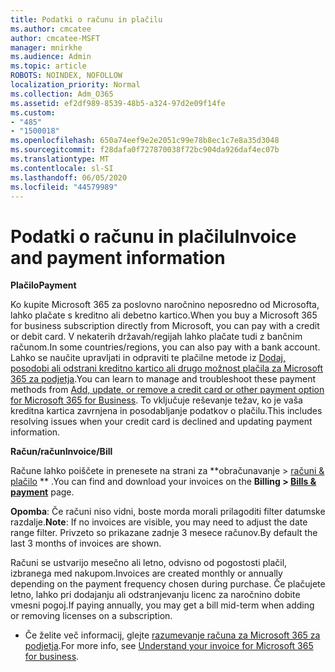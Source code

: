 ```yaml
---
title: Podatki o računu in plačilu
ms.author: cmcatee
author: cmcatee-MSFT
manager: mnirkhe
ms.audience: Admin
ms.topic: article
ROBOTS: NOINDEX, NOFOLLOW
localization_priority: Normal
ms.collection: Adm_O365
ms.assetid: ef2df989-8539-48b5-a324-97d2e09f14fe
ms.custom:
- "485"
- "1500018"
ms.openlocfilehash: 650a74eef9e2e2051c99e78b8ec1c7e8a35d3048
ms.sourcegitcommit: f28dafa0f727870038f72bc904da926daf4ec07b
ms.translationtype: MT
ms.contentlocale: sl-SI
ms.lasthandoff: 06/05/2020
ms.locfileid: "44579989"
---
```

# <a name="invoice-and-payment-information"></a><span data-ttu-id="905e8-102">Podatki o računu in plačilu</span><span class="sxs-lookup"><span data-stu-id="905e8-102">Invoice and payment information</span></span>

<span data-ttu-id="905e8-103">**Plačilo**</span><span class="sxs-lookup"><span data-stu-id="905e8-103">**Payment**</span></span>

<span data-ttu-id="905e8-104">Ko kupite Microsoft 365 za poslovno naročnino neposredno od Microsofta, lahko plačate s kreditno ali debetno kartico.</span><span class="sxs-lookup"><span data-stu-id="905e8-104">When you buy a Microsoft 365 for business subscription directly from Microsoft, you can pay with a credit or debit card.</span></span>  <span data-ttu-id="905e8-105">V nekaterih državah/regijah lahko plačate tudi z bančnim računom.</span><span class="sxs-lookup"><span data-stu-id="905e8-105">In some countries/regions, you can also pay with a bank account.</span></span>  <span data-ttu-id="905e8-106">Lahko se naučite upravljati in odpraviti te plačilne metode iz [Dodaj, posodobi ali odstrani kreditno kartico ali drugo možnost plačila za Microsoft 365 za podjetja](https://go.microsoft.com/fwlink/?linkid=2118133).</span><span class="sxs-lookup"><span data-stu-id="905e8-106">You can learn to manage and troubleshoot these payment methods from [Add, update, or remove a credit card or other payment option for Microsoft 365 for Business](https://go.microsoft.com/fwlink/?linkid=2118133).</span></span>  <span data-ttu-id="905e8-107">To vključuje reševanje težav, ko je vaša kreditna kartica zavrnjena in posodabljanje podatkov o plačilu.</span><span class="sxs-lookup"><span data-stu-id="905e8-107">This includes resolving issues when your credit card is declined and updating payment information.</span></span>

<span data-ttu-id="905e8-108">**Račun/račun**</span><span class="sxs-lookup"><span data-stu-id="905e8-108">**Invoice/Bill**</span></span>

<span data-ttu-id="905e8-109">Račune lahko poiščete in prenesete na strani za \*\*obračunavanje > [računi & plačilo](https://go.microsoft.com/fwlink/p/?linkid=848039) \*\* .</span><span class="sxs-lookup"><span data-stu-id="905e8-109">You can find and download your invoices on the **Billing > [Bills & payment](https://go.microsoft.com/fwlink/p/?linkid=848039)** page.</span></span>  

<span data-ttu-id="905e8-110">**Opomba**: Če računi niso vidni, boste morda morali prilagoditi filter datumske razdalje.</span><span class="sxs-lookup"><span data-stu-id="905e8-110">**Note**: If no invoices are visible, you may need to adjust the date range filter.</span></span>  <span data-ttu-id="905e8-111">Privzeto so prikazane zadnje 3 mesece računov.</span><span class="sxs-lookup"><span data-stu-id="905e8-111">By default the last 3 months of invoices are shown.</span></span>

<span data-ttu-id="905e8-112">Računi se ustvarijo mesečno ali letno, odvisno od pogostosti plačil, izbranega med nakupom.</span><span class="sxs-lookup"><span data-stu-id="905e8-112">Invoices are created monthly or annually depending on the payment frequency chosen during purchase.</span></span>  <span data-ttu-id="905e8-113">Če plačujete letno, lahko pri dodajanju ali odstranjevanju licenc za naročnino dobite vmesni pogoj.</span><span class="sxs-lookup"><span data-stu-id="905e8-113">If paying annually, you may get a bill mid-term when adding or removing licenses on a subscription.</span></span>
 
- <span data-ttu-id="905e8-114">Če želite več informacij, glejte [razumevanje računa za Microsoft 365 za podjetja](https://go.microsoft.com/fwlink/?linkid=2119101).</span><span class="sxs-lookup"><span data-stu-id="905e8-114">For more info, see [Understand your invoice for Microsoft 365 for business](https://go.microsoft.com/fwlink/?linkid=2119101).</span></span>

